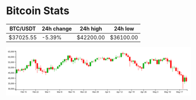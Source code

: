 # Bitcoin Stats

BTC/USDT|24h change|24h high|24h low|
|---|---|---|---|
|$37025.55|-5.39%|$42200.00|$36100.00|

<img src="./chart.svg">
